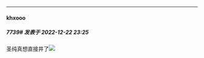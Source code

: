 

*****

####  khxooo  
##### 7739#       发表于 2022-12-22 23:25

圣纯真想直接井了<img src="https://static.saraba1st.com/image/smiley/face2017/079.png" referrerpolicy="no-referrer">

